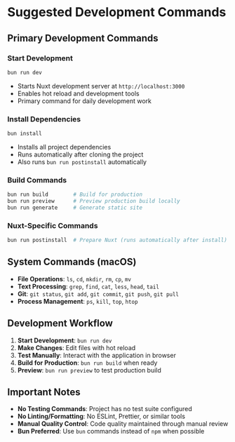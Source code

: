 # Suggested Development Commands

## Primary Development Commands

### Start Development
```bash
bun run dev
```
- Starts Nuxt development server at `http://localhost:3000`
- Enables hot reload and development tools
- Primary command for daily development work

### Install Dependencies  
```bash
bun install
```
- Installs all project dependencies
- Runs automatically after cloning the project
- Also runs `bun run postinstall` automatically

### Build Commands
```bash
bun run build        # Build for production
bun run preview      # Preview production build locally  
bun run generate     # Generate static site
```

### Nuxt-Specific Commands
```bash
bun run postinstall  # Prepare Nuxt (runs automatically after install)
```

## System Commands (macOS)
- **File Operations**: `ls`, `cd`, `mkdir`, `rm`, `cp`, `mv`
- **Text Processing**: `grep`, `find`, `cat`, `less`, `head`, `tail`
- **Git**: `git status`, `git add`, `git commit`, `git push`, `git pull`
- **Process Management**: `ps`, `kill`, `top`, `htop`

## Development Workflow
1. **Start Development**: `bun run dev`
2. **Make Changes**: Edit files with hot reload
3. **Test Manually**: Interact with the application in browser
4. **Build for Production**: `bun run build` when ready
5. **Preview**: `bun run preview` to test production build

## Important Notes
- **No Testing Commands**: Project has no test suite configured
- **No Linting/Formatting**: No ESLint, Prettier, or similar tools
- **Manual Quality Control**: Code quality maintained through manual review
- **Bun Preferred**: Use `bun` commands instead of `npm` when possible